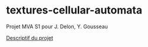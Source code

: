 # textures-cellular-automata
Projet MVA S1 pour J. Delon, Y. Gousseau

[Descriptif du projet](https://perso.telecom-paristech.fr/gousseau/MVA/Projets2022/TextureAC/)
